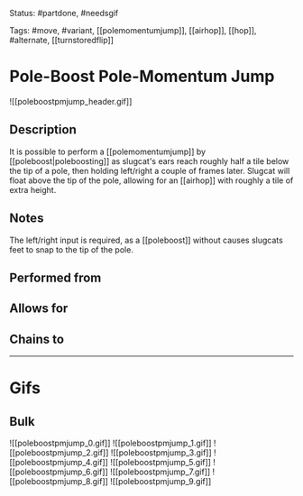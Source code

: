 Status: #partdone, #needsgif 

Tags: #move, #variant, [[polemomentumjump]], [[airhop]], [[hop]], #alternate, [[turnstoredflip]]

# Pole-Boost Pole-Momentum Jump
![[poleboostpmjump_header.gif]]
## Description
It is possible to perform a [[polemomentumjump]] by [[poleboost|poleboosting]] as slugcat's ears reach roughly half a tile below the tip of a pole, then holding left/right a couple of frames later. Slugcat will float above the tip of the pole, allowing for an [[airhop]] with roughly a tile of extra height.

## Notes
The left/right input is required, as a [[poleboost]] without causes slugcats feet to snap to the tip of the pole.

## Performed from


## Allows for


## Chains to


___
# Gifs
## Bulk
![[poleboostpmjump_0.gif]]
![[poleboostpmjump_1.gif]]
![[poleboostpmjump_2.gif]]
![[poleboostpmjump_3.gif]]
![[poleboostpmjump_4.gif]]
![[poleboostpmjump_5.gif]]
![[poleboostpmjump_6.gif]]
![[poleboostpmjump_7.gif]]
![[poleboostpmjump_8.gif]]
![[poleboostpmjump_9.gif]]
